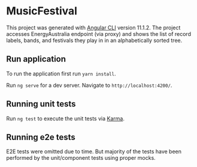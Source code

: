 # MusicFestival

This project was generated with [Angular CLI](https://github.com/angular/angular-cli) version 11.1.2. The project accesses EnergyAustralia endpoint (via proxy) and shows the list of record labels, bands, and festivals they play in in an alphabetically sorted tree.

## Run application

To run the application first run `yarn install`.

Run `ng serve` for a dev server. Navigate to `http://localhost:4200/`.

## Running unit tests

Run `ng test` to execute the unit tests via [Karma](https://karma-runner.github.io).

## Running e2e tests

E2E tests were omitted due to time. But majority of the tests have been performed by the unit/component tests using proper mocks.
